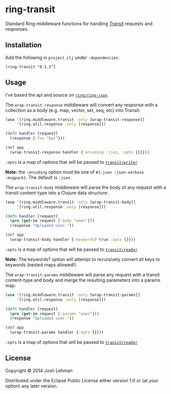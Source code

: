 # ring-transit

Standard Ring middleware functions for handling [Transit](https://github.com/cognitect/transit-format) requests and responses.

## Installation

Add the following in `project.clj` under `:dependencies`:

```
[ring-transit "0.1.2"]
```

## Usage

I've based the api and source on [`ring/ring-json`](https://github.com/ring-clojure/ring-json).

The `wrap-transit-response` middleware will convert any response with a
collection as a body (e.g. map, vector, set, seq, etc) into Transit:

```clojure
(use '[ring.middleware.transit :only [wrap-transit-response]]
     '[ring.util.response :only [response]])

(defn handler [request]
  (response {:foo "bar"}))

(def app
  (wrap-transit-response handler {:encoding :json, :opts {}}}))
```

`:opts` is a map of options that will be passed to
[`transit/writer`](https://github.com/cognitect/transit-clj/blob/master/src/cognitect/transit.clj#L121)

**Note:** the `:encoding` option must be one of `#{:json :json-verbose :msgpack}`. The default
is `:json`.

The `wrap-transit-body` middleware will parse the body of any request
with a transit content-type into a Clojure data structure:

```clojure
(use '[ring.middleware.transit :only [wrap-transit-body]]
     '[ring.util.response :only [response]])

(defn handler [request]
  (prn (get-in request [:body "user"]))
  (response "Uploaded user."))

(def app
  (wrap-transit-body handler {:keywords? true :opts {}}))
```

`:opts` is a map of options that will be passed to
[`transit/reader`](https://github.com/cognitect/transit-clj/blob/master/src/cognitect/transit.clj#L254)

**Note:** The keywords? option will attempt to recursively convert all keys
to keywords (nested maps allowed!).

The `wrap-transit-params` middleware will parse any request with a transit
content-type and body and merge the resulting parameters into a params
map:

```clojure
(use '[ring.middleware.transit :only [wrap-transit-params]]
     '[ring.util.response :only [response]])

(defn handler [request]
  (prn (get-in request [:params "user"]))
  (response "Uploaded user."))

(def app
  (wrap-transit-params handler {:opts {}}))
```

`:opts` is a map of options that will be passed to
[`transit/reader`](https://github.com/cognitect/transit-clj/blob/master/src/cognitect/transit.clj#L254)


## License

Copyright © 2014 Josh Lehman

Distributed under the Eclipse Public License either version 1.0 or (at
your option) any later version.

